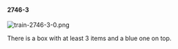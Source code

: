 #### 2746-3
![train-2746-3-0.png](https://github.com/lil-lab/nlvr/raw/master/nlvr/train/images/1/train-2746-3-0.png "train-2746-3-0.png")

There is a box with at least 3 items and a blue one on top.